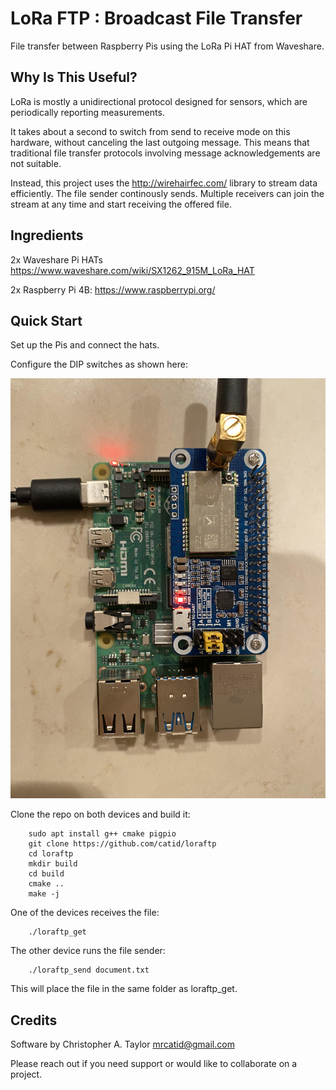 # LoRa FTP : Broadcast File Transfer

File transfer between Raspberry Pis using the LoRa Pi HAT from Waveshare.


## Why Is This Useful?

LoRa is mostly a unidirectional protocol designed for sensors, which are periodically reporting measurements.

It takes about a second to switch from send to receive mode on this hardware, without canceling the last outgoing message.  This means that traditional file transfer protocols involving message acknowledgements are not suitable.

Instead, this project uses the http://wirehairfec.com/ library to stream data efficiently.  The file sender continously sends.  Multiple receivers can join the stream at any time and start receiving the offered file.


## Ingredients

2x Waveshare Pi HATs
https://www.waveshare.com/wiki/SX1262_915M_LoRa_HAT

2x Raspberry Pi 4B:
https://www.raspberrypi.org/


## Quick Start

Set up the Pis and connect the hats.

Configure the DIP switches as shown here:

![alt text](https://github.com/catid/loraftp/raw/master/docs/waveshare_dips.jpg "DIP switch settings for LoRa HAT")

Clone the repo on both devices and build it:

```
    sudo apt install g++ cmake pigpio
    git clone https://github.com/catid/loraftp
    cd loraftp
    mkdir build
    cd build
    cmake ..
    make -j
```

One of the devices receives the file:

```
    ./loraftp_get
```

The other device runs the file sender:

```
    ./loraftp_send document.txt
```

This will place the file in the same folder as loraftp_get.


## Credits

Software by Christopher A. Taylor mrcatid@gmail.com

Please reach out if you need support or would like to collaborate on a project.
